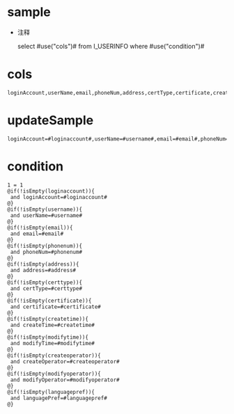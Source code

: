 sample
===
* 注释

	select #use("cols")# from I_USERINFO  where  #use("condition")#

cols
===
	loginAccount,userName,email,phoneNum,address,certType,certificate,createTime,modifyTime,createOperator,modifyOperator,languagePref

updateSample
===
	
	loginAccount=#loginaccount#,userName=#username#,email=#email#,phoneNum=#phonenum#,address=#address#,certType=#certtype#,certificate=#certificate#,createTime=#createtime#,modifyTime=#modifytime#,createOperator=#createoperator#,modifyOperator=#modifyoperator#,languagePref=#languagepref#

condition
===

	1 = 1  
	@if(!isEmpty(loginaccount)){
	 and loginAccount=#loginaccount#
	@}
	@if(!isEmpty(username)){
	 and userName=#username#
	@}
	@if(!isEmpty(email)){
	 and email=#email#
	@}
	@if(!isEmpty(phonenum)){
	 and phoneNum=#phonenum#
	@}
	@if(!isEmpty(address)){
	 and address=#address#
	@}
	@if(!isEmpty(certtype)){
	 and certType=#certtype#
	@}
	@if(!isEmpty(certificate)){
	 and certificate=#certificate#
	@}
	@if(!isEmpty(createtime)){
	 and createTime=#createtime#
	@}
	@if(!isEmpty(modifytime)){
	 and modifyTime=#modifytime#
	@}
	@if(!isEmpty(createoperator)){
	 and createOperator=#createoperator#
	@}
	@if(!isEmpty(modifyoperator)){
	 and modifyOperator=#modifyoperator#
	@}
	@if(!isEmpty(languagepref)){
	 and languagePref=#languagepref#
	@}
	
	